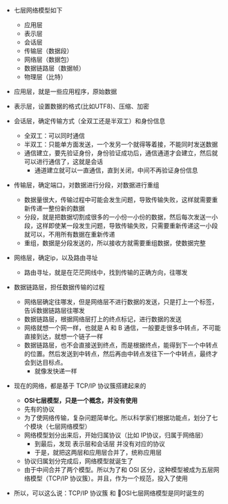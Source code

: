 - 七层网络模型如下
  - 应用层
  - 表示层
  - 会话层
  - 传输层（数据段）
  - 网络层（数据包）
  - 数据链路层（数据帧）
  - 物理层（比特）

- 应用层，就是一些应用程序，原始数据
- 表示层，设置数据的格式(比如UTF8)、压缩、加密
- 会话层，确定传输方式（全双工还是半双工）和身份信息
  - 全双工：可以同时通信
  - 半双工：只能单方面发送，一个发另一个就得等着接，不能同时发送数据
  - 通信建立，要先验证身份，身份验证成功后，通信通道才会建立，然后就可以进行通信了，这就是会话
    - 通道建立就可以一直通信，直到关闭，中间不再验证身份信息
- 传输层，确定端口，对数据进行分段，对数据进行重组
  - 数据量很大，传输过程中可能会发生问题，导致传输失败，这样就需要重新传递一整份新的数据
  - 分段，就是把数据切割成很多的一小份一小份的数据，然后每次发送一小段，这样即使某一段发生问题，导致传输失败，只需要重新传递这一小段就可以，不用所有数据在重新传递
  - 重组，数据是分段发送的，所以接收方就需要重组数据，使数据完整
- 网络层，确定ip，以及路由寻址
  - 路由寻址，就是在茫茫网线中，找到传输的正确方向，往哪发
- 数据链路层，担任数据传输的过程
  - 网络层确定往哪发，但是网络层不进行数据的发送，只是打上一个标签，告诉数据链路层往哪发
  - 数据链路层，根据网络层打上的终点标记，进行数据的发送
  - 网络就想一个网一样，也就是 A 和 B 通信，一般要走很多中转点，不可能直接到达，就想一个链子一样
  - 数据链路层，也不会直接送到终点，而是根据终点，能得到下一个中转点的位置。然后发送到中转点，然后再由中转点发往下一个中转点，最终才会到达目标点。
    - 就像发快递一样


- 现在的网络，都是基于 TCP/IP 协议簇搭建起来的
  - **OSI七层模型，只是一个概念，并没有使用**
  - 先有的协议
  - 为了使网络传输，复杂问题简单化。所以科学家们根据功能点，划分了七个模块（七层网络模型）
  - 网络模型划分出来后，开始归属协议（比如 IP协议，归属于网络层）
    - 到最后，发现 表示层和会话层 并没有对应的协议
    - 于是，就把这两层和应用层合并了，统称应用层
  - 协议归属划分完成后，网络模型就诞生了
  - 由于中间合并了两个模型。所以为了和 OSI 区分，这种模型被成为五层网络模型（TCP/IP 协议簇）。并且，作为一个规范，投入了使用
- 所以，可以这么说：TCP/IP 协议簇 和 OSI七层网络模型是同时诞生的
